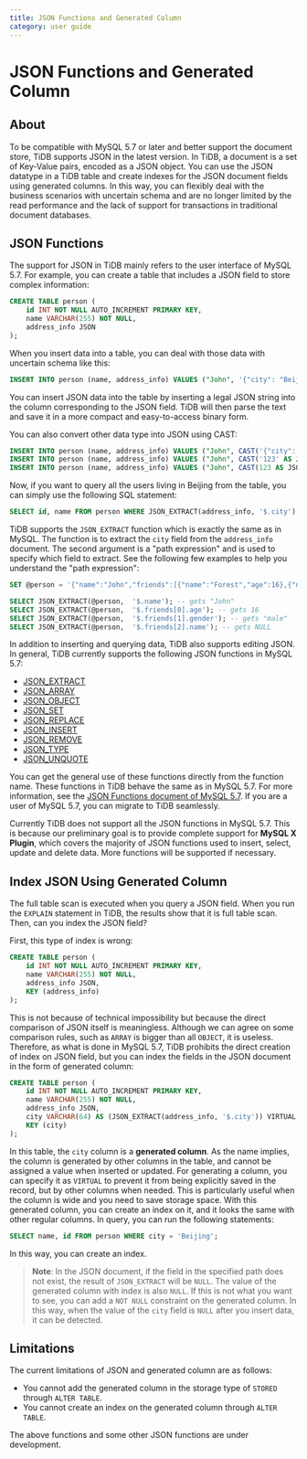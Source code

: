 ```yaml
---
title: JSON Functions and Generated Column
category: user guide
---
```


# JSON Functions and Generated Column

## About

To be compatible with MySQL 5.7 or later and better support the document store, TiDB supports JSON in the latest version. In TiDB, a document is a set of Key-Value pairs, encoded as a JSON object. You can use the JSON datatype in a TiDB table and create indexes for the JSON document fields using generated columns. In this way, you can flexibly deal with the business scenarios with uncertain schema and are no longer limited by the read performance and the lack of support for transactions in traditional document databases.

## JSON Functions

The support for JSON in TiDB mainly refers to the user interface of MySQL 5.7. For example, you can create a table that includes a JSON field to store complex information:

```sql
CREATE TABLE person (
    id INT NOT NULL AUTO_INCREMENT PRIMARY KEY,
    name VARCHAR(255) NOT NULL,
    address_info JSON
);
```

When you insert data into a table, you can deal with those data with uncertain schema like this:

```sql
INSERT INTO person (name, address_info) VALUES ("John", '{"city": "Beijing"}');
```

You can insert JSON data into the table by inserting a legal JSON string into the column corresponding to the JSON field. TiDB will then parse the text and save it in a more compact and easy-to-access binary form.

You can also convert other data type into JSON using CAST:

```sql
INSERT INTO person (name, address_info) VALUES ("John", CAST('{"city": "Beijing"}' AS JSON));
INSERT INTO person (name, address_info) VALUES ("John", CAST('123' AS JSON));
INSERT INTO person (name, address_info) VALUES ("John", CAST(123 AS JSON));
```

Now, if you want to query all the users living in Beijing from the table, you can simply use the following SQL statement:

```sql
SELECT id, name FROM person WHERE JSON_EXTRACT(address_info, '$.city') = 'Beijing');
```

TiDB supports the `JSON_EXTRACT` function which is exactly the same as in MySQL. The function is to extract the `city` field from the `address_info` document. The second argument is a "path expression" and is used to specify which field to extract. See the following few examples to help you understand the "path expression":

```sql
SET @person = '{"name":"John","friends":[{"name":"Forest","age":16},{"name":"Zhang San","gender":"male"}]}';

SELECT JSON_EXTRACT(@person,  '$.name'); -- gets "John"
SELECT JSON_EXTRACT(@person,  '$.friends[0].age'); -- gets 16
SELECT JSON_EXTRACT(@person,  '$.friends[1].gender'); -- gets "male"
SELECT JSON_EXTRACT(@person,  '$.friends[2].name'); -- gets NULL
``` 

In addition to inserting and querying data, TiDB also supports editing JSON. In general, TiDB currently supports the following JSON functions in MySQL 5.7:

- [JSON_EXTRACT](https://dev.mysql.com/doc/refman/5.7/en/json-search-functions.html#function_json-extract)
- [JSON_ARRAY](https://dev.mysql.com/doc/refman/5.7/en/json-creation-functions.html#function_json-array)
- [JSON_OBJECT](https://dev.mysql.com/doc/refman/5.7/en/json-creation-functions.html#function_json-object)
- [JSON_SET](https://dev.mysql.com/doc/refman/5.7/en/json-modification-functions.html#function_json-set)
- [JSON_REPLACE](https://dev.mysql.com/doc/refman/5.7/en/json-modification-functions.html#function_json-replace)
- [JSON_INSERT](https://dev.mysql.com/doc/refman/5.7/en/json-modification-functions.html#function_json-insert)
- [JSON_REMOVE](https://dev.mysql.com/doc/refman/5.7/en/json-modification-functions.html#function_json-remove)
- [JSON_TYPE](https://dev.mysql.com/doc/refman/5.7/en/json-attribute-functions.html#function_json-type)
- [JSON_UNQUOTE](https://dev.mysql.com/doc/refman/5.7/en/json-modification-functions.html#function_json-unquote)

You can get the general use of these functions directly from the function name. These functions in TiDB behave the same as in MySQL 5.7. For more information, see the [JSON Functions document of MySQL 5.7](https://dev.mysql.com/doc/refman/5.7/en/json-functions.html). If you are a user of MySQL 5.7, you can migrate to TiDB seamlessly.

Currently TiDB does not support all the JSON functions in MySQL 5.7. This is because our preliminary goal is to provide complete support for **MySQL X Plugin**, which covers the majority of JSON functions used to insert, select, update and delete data. More functions will be supported if necessary.

## Index JSON Using Generated Column

The full table scan is executed when you query a JSON field. When you run the `EXPLAIN` statement in TiDB, the results show that it is full table scan. Then, can you index the JSON field?

First, this type of index is wrong:

```sql
CREATE TABLE person (
    id INT NOT NULL AUTO_INCREMENT PRIMARY KEY,
    name VARCHAR(255) NOT NULL,
    address_info JSON,
    KEY (address_info)
);
```

This is not because of technical impossibility but because the direct comparison of JSON itself is meaningless. Although we can agree on some comparison rules, such as `ARRAY` is bigger than all `OBJECT`, it is useless. Therefore, as what is done in MySQL 5.7, TiDB prohibits the direct creation of index on JSON field, but you can index the fields in the JSON document in the form of generated column:

```sql
CREATE TABLE person (
    id INT NOT NULL AUTO_INCREMENT PRIMARY KEY,
    name VARCHAR(255) NOT NULL,
    address_info JSON,
    city VARCHAR(64) AS (JSON_EXTRACT(address_info, '$.city')) VIRTUAL,
    KEY (city)
);
```

In this table, the `city` column is a **generated column**. As the name implies, the column is generated by other columns in the table, and cannot be assigned a value when inserted or updated. For generating a column, you can specify it as `VIRTUAL` to prevent it from being explicitly saved in the record, but by other columns when needed. This is particularly useful when the column is wide and you need to save storage space. With this generated column, you can create an index on it, and it looks the same with other regular columns. In query, you can run the following statements:  

```sql
SELECT name, id FROM person WHERE city = 'Beijing';
```

In this way, you can create an index. 

> **Note**: In the JSON document, if the field in the specified path does not exist, the result of `JSON_EXTRACT` will be `NULL`. The value of the generated column with index is also `NULL`. If this is not what you want to see, you can add a `NOT NULL` constraint on the generated column. In this way, when the value of the `city` field is `NULL` after you insert data, it can be detected.

## Limitations         

The current limitations of JSON and generated column are as follows:

- You cannot add the generated column in the storage type of `STORED` through `ALTER TABLE`.
- You cannot create an index on the generated column through `ALTER TABLE`. 

The above functions and some other JSON functions are under development.
